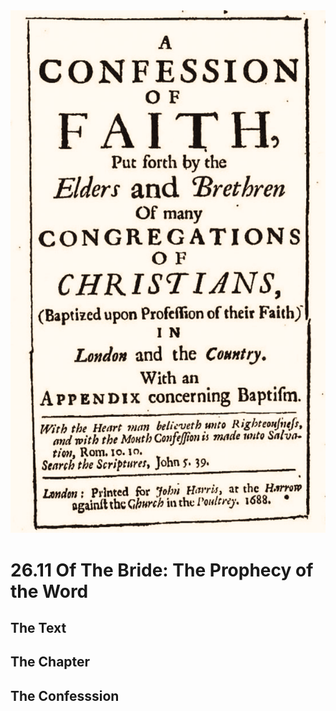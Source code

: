 <img class="intro-right" src="art-1689.png">

# 26.11 Of The Bride: The Prophecy of the Word

## The Text

## The Chapter

## The Confesssion

